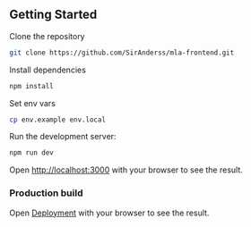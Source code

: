 ## Getting Started

Clone the repository

```bash
git clone https://github.com/SirAnderss/mla-frontend.git

```

Install dependencies

```bash
npm install
```

Set env vars

```bash
cp env.example env.local
```

Run the development server:

```bash
npm run dev
```

Open [http://localhost:3000](http://localhost:3000) with your browser to see the result.

### Production build

Open [Deployment](https://mla-frontend.vercel.app/) with your browser to see the result.
